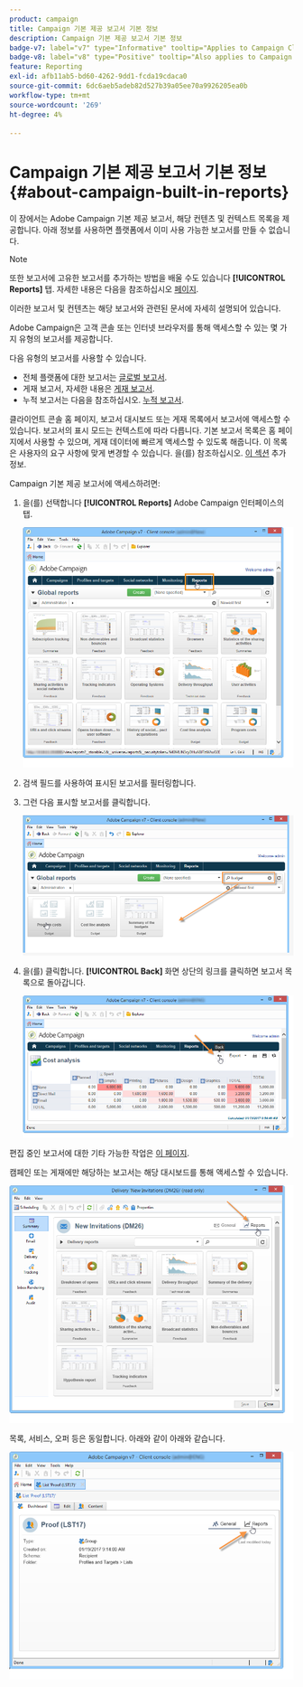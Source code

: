 ```yaml
---
product: campaign
title: Campaign 기본 제공 보고서 기본 정보
description: Campaign 기본 제공 보고서 기본 정보
badge-v7: label="v7" type="Informative" tooltip="Applies to Campaign Classic v7"
badge-v8: label="v8" type="Positive" tooltip="Also applies to Campaign v8"
feature: Reporting
exl-id: afb11ab5-bd60-4262-9dd1-fcda19cdaca0
source-git-commit: 6dc6aeb5adeb82d527b39a05ee70a9926205ea0b
workflow-type: tm+mt
source-wordcount: '269'
ht-degree: 4%

---
```


# Campaign 기본 제공 보고서 기본 정보{#about-campaign-built-in-reports}



이 장에서는 Adobe Campaign 기본 제공 보고서, 해당 컨텐츠 및 컨텍스트 목록을 제공합니다. 아래 정보를 사용하면 플랫폼에서 이미 사용 가능한 보고서를 만들 수 없습니다.

>[!NOTE]
>
>또한 보고서에 고유한 보고서를 추가하는 방법을 배울 수도 있습니다 **[!UICONTROL Reports]** 탭. 자세한 내용은 다음을 참조하십시오 [페이지](../../reporting/using/configuring-access-to-the-report.md#defining-the-filtering-options).

이러한 보고서 및 컨텐츠는 해당 보고서와 관련된 문서에 자세히 설명되어 있습니다.

Adobe Campaign은 고객 콘솔 또는 인터넷 브라우저를 통해 액세스할 수 있는 몇 가지 유형의 보고서를 제공합니다.

다음 유형의 보고서를 사용할 수 있습니다.

* 전체 플랫폼에 대한 보고서는 [글로벌 보고서](../../reporting/using/global-reports.md).
* 게재 보고서, 자세한 내용은 [게재 보고서](../../reporting/using/delivery-reports.md).
* 누적 보고서는 다음을 참조하십시오. [누적 보고서](../../reporting/using/cumulative-reports.md).

클라이언트 콘솔 홈 페이지, 보고서 대시보드 또는 게재 목록에서 보고서에 액세스할 수 있습니다. 보고서의 표시 모드는 컨텍스트에 따라 다릅니다. 기본 보고서 목록은 홈 페이지에서 사용할 수 있으며, 게재 데이터에 빠르게 액세스할 수 있도록 해줍니다. 이 목록은 사용자의 요구 사항에 맞게 변경할 수 있습니다. 을(를) 참조하십시오. [이 섹션](../../reporting/using/about-reports-creation-in-campaign.md) 추가 정보.

Campaign 기본 제공 보고서에 액세스하려면:

1. 을(를) 선택합니다 **[!UICONTROL Reports]** Adobe Campaign 인터페이스의 탭.

   ![](assets/reporting_access_from_home.png)

1. 검색 필드를 사용하여 표시된 보고서를 필터링합니다.

1. 그런 다음 표시할 보고서를 클릭합니다.

   ![](assets/reporting_edit_a_report.png)

1. 을(를) 클릭합니다. **[!UICONTROL Back]** 화면 상단의 링크를 클릭하면 보고서 목록으로 돌아갑니다.

   ![](assets/reporting_back_button.png)

편집 중인 보고서에 대한 기타 가능한 작업은 [이 페이지](../../reporting/using/actions-on-reports.md).

캠페인 또는 게재에만 해당하는 보고서는 해당 대시보드를 통해 액세스할 수 있습니다.

![](assets/reporting_on_a_delivery.png)

목록, 서비스, 오퍼 등은 동일합니다. 아래와 같이 아래와 같습니다.

![](assets/reporting_on_an_offer.png)
